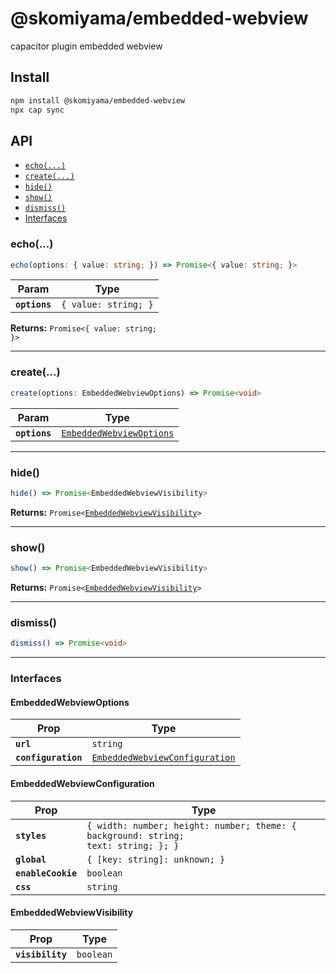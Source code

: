 # @skomiyama/embedded-webview

capacitor plugin embedded webview

## Install

```bash
npm install @skomiyama/embedded-webview
npx cap sync
```

## API

<docgen-index>

* [`echo(...)`](#echo)
* [`create(...)`](#create)
* [`hide()`](#hide)
* [`show()`](#show)
* [`dismiss()`](#dismiss)
* [Interfaces](#interfaces)

</docgen-index>

<docgen-api>
<!--Update the source file JSDoc comments and rerun docgen to update the docs below-->

### echo(...)

```typescript
echo(options: { value: string; }) => Promise<{ value: string; }>
```

| Param         | Type                            |
| ------------- | ------------------------------- |
| **`options`** | <code>{ value: string; }</code> |

**Returns:** <code>Promise&lt;{ value: string; }&gt;</code>

--------------------


### create(...)

```typescript
create(options: EmbeddedWebviewOptions) => Promise<void>
```

| Param         | Type                                                                      |
| ------------- | ------------------------------------------------------------------------- |
| **`options`** | <code><a href="#embeddedwebviewoptions">EmbeddedWebviewOptions</a></code> |

--------------------


### hide()

```typescript
hide() => Promise<EmbeddedWebviewVisibility>
```

**Returns:** <code>Promise&lt;<a href="#embeddedwebviewvisibility">EmbeddedWebviewVisibility</a>&gt;</code>

--------------------


### show()

```typescript
show() => Promise<EmbeddedWebviewVisibility>
```

**Returns:** <code>Promise&lt;<a href="#embeddedwebviewvisibility">EmbeddedWebviewVisibility</a>&gt;</code>

--------------------


### dismiss()

```typescript
dismiss() => Promise<void>
```

--------------------


### Interfaces


#### EmbeddedWebviewOptions

| Prop                | Type                                                                                  |
| ------------------- | ------------------------------------------------------------------------------------- |
| **`url`**           | <code>string</code>                                                                   |
| **`configuration`** | <code><a href="#embeddedwebviewconfiguration">EmbeddedWebviewConfiguration</a></code> |


#### EmbeddedWebviewConfiguration

| Prop               | Type                                                                                          |
| ------------------ | --------------------------------------------------------------------------------------------- |
| **`styles`**       | <code>{ width: number; height: number; theme: { background: string; text: string; }; }</code> |
| **`global`**       | <code>{ [key: string]: unknown; }</code>                                                      |
| **`enableCookie`** | <code>boolean</code>                                                                          |
| **`css`**          | <code>string</code>                                                                           |


#### EmbeddedWebviewVisibility

| Prop             | Type                 |
| ---------------- | -------------------- |
| **`visibility`** | <code>boolean</code> |

</docgen-api>
